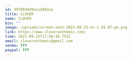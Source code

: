 ```yaml
---
id: 397893849eoid883ue
title: CLOVER
name: CLOVER
bio: ""
image: /uploads/screen-shot-2021-09-25-at-1.59.07-pm.png
link: https://www.cloveronthemic.com/
time: 2021-09-25T17:50:38.755Z
email: cloveronthemic@gmail.com
venmo: ???
paypal: ???
---
```

